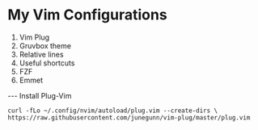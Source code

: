 # My Vim Configurations

1. Vim Plug
2. Gruvbox theme
3. Relative lines
4. Useful shortcuts
5. FZF
6. Emmet

--- Install Plug-Vim

`
curl -fLo ~/.config/nvim/autoload/plug.vim --create-dirs \
 https://raw.githubusercontent.com/junegunn/vim-plug/master/plug.vim
`
